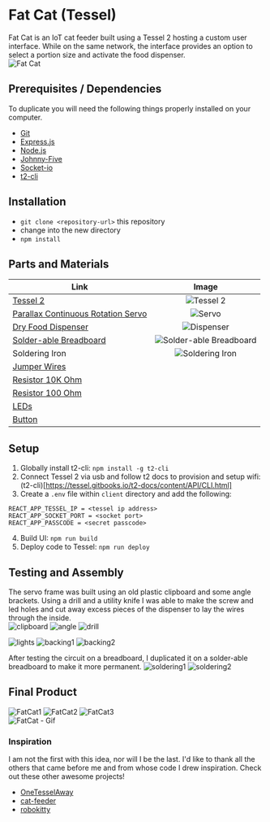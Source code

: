 # Fat Cat (Tessel)
Fat Cat is an IoT cat feeder built using a Tessel 2 hosting a custom user interface. While on the same network, the interface provides an option to select a portion size and activate the food dispenser.  
![Fat Cat](https://i.imgur.com/hHxNI6ll.png?4)

## Prerequisites / Dependencies
To duplicate you will need the following things properly installed on your computer.
* [Git](http://git-scm.com/)
* [Express.js](https://expressjs.com/)
* [Node.js](http://nodejs.org/)
* [Johnny-Five](http://johnny-five.io/api/)
* [Socket-io](https://socket.io/?ref=cybrhome)
* [t2-cli](https://tessel.gitbooks.io/t2-docs/content/API/CLI.html)

## Installation
* `git clone <repository-url>` this repository
* change into the new directory
* `npm install`

## Parts and Materials
| Link | Image |
| ---- | :----: |
[Tessel 2](https://www.sparkfun.com/products/13841) | ![Tessel 2](https://i.imgur.com/EFFAlj4t.jpg?2)
[Parallax Continuous Rotation Servo](https://www.sparkfun.com/products/16048) | ![Servo](https://i.imgur.com/Eplrtjpt.jpg?2)
[Dry Food Dispenser](https://www.amazon.com/gp/product/B009Q8PZMK/ref=ppx_yo_dt_b_asin_title_o03_s01?ie=UTF8&psc=1) | ![Dispenser](https://i.imgur.com/Tdu27sQt.jpg?1)
[Solder-able Breadboard](https://www.amazon.com/gp/product/B071R3BFNL/ref=ppx_yo_dt_b_asin_title_o03_s01?ie=UTF8&psc=1) | ![Solder-able Breadboard](https://i.imgur.com/Vipb9nxs.jpg?2)
Soldering Iron | ![Soldering Iron](https://i.imgur.com/e4BuTGIt.jpg?1)
[Jumper Wires](https://www.sparkfun.com/products/12795) | 
[Resistor 10K Ohm](https://www.sparkfun.com/products/11508) | 
[Resistor 100 Ohm](https://www.sparkfun.com/products/14493) | 
[LEDs](https://www.sparkfun.com/products/12062) |
[Button](https://www.sparkfun.com/products/14460) | 

## Setup
1. Globally install t2-cli: `npm install -g t2-cli`  
2. Connect Tessel 2 via usb and follow t2 docs to provision and setup wifi: (t2-cli)[https://tessel.gitbooks.io/t2-docs/content/API/CLI.html]  
3. Create a `.env` file within `client` directory and add the following:  
```
REACT_APP_TESSEL_IP = <tessel ip address>
REACT_APP_SOCKET_PORT = <socket port>
REACT_APP_PASSCODE = <secret passcode>
```  
4. Build UI: `npm run build`  
5. Deploy code to Tessel: `npm run deploy`
  
## Testing and Assembly
The servo frame was built using an old plastic clipboard and some angle brackets. Using a drill and a utility knife I was able to make the screw and led holes and cut away excess pieces of the dispenser to lay the wires through the inside.   
![clipboard](https://i.imgur.com/aBdjE8mm.jpg)
![angle](https://i.imgur.com/u1Wmjunm.jpg)
![drill](https://i.imgur.com/TONINVJm.jpg)  
   
![lights](https://i.imgur.com/KZZoJLvm.jpg)
![backing1](https://i.imgur.com/iSJR40jm.jpg)
![backing2](https://i.imgur.com/Inqs1Yrm.jpg)  
  
After testing the circuit on a breadboard, I duplicated it on a solder-able breadboard to make it more permanent.
![soldering1](https://i.imgur.com/manmTte.jpg?2)
![soldering2](https://i.imgur.com/dbdMRFo.jpg?2)  
  

## Final Product 
![FatCat1](https://i.imgur.com/PrWdYnD.jpg?1)
![FatCat2](https://i.imgur.com/TFwMps6.jpg?1)
![FatCat3](https://i.imgur.com/Yl06odx.jpg?2)  
![FatCat - Gif](fatCat.gif)
  
### Inspiration  
I am not the first with this idea, nor will I be the last. I'd like to thank all the others that came before me and from whose code I drew inspiration. Check out these other awesome projects!  
* [OneTesselAway](https://github.com/robatron/OneTesselAway)  
* [cat-feeder](https://github.com/Frijol/cat-feeder)  
* [robokitty](https://github.com/rachelnicole/robokitty)  